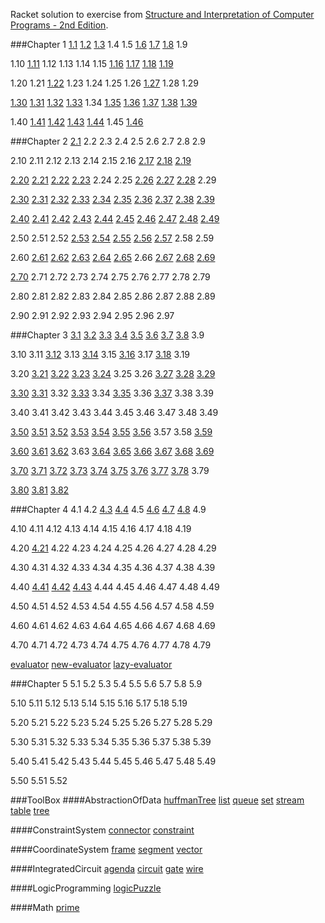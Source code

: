 
Racket solution to exercise from [Structure and Interpretation of Computer Programs - 2nd Edition](https://www.mitpress.mit.edu/sicp/).

###Chapter 1
[1.1](https://github.com/xRahn/SICP-solution-in-Racket/blob/master/chap-1/1-1.rkt) [1.2](https://github.com/xRahn/SICP-solution-in-Racket/blob/master/chap-1/1-2.rkt) [1.3](https://github.com/xRahn/SICP-solution-in-Racket/blob/master/chap-1/1-3.rkt) 1.4 1.5 [1.6](https://github.com/xRahn/SICP-solution-in-Racket/blob/master/chap-1/1-6.rkt) [1.7](https://github.com/xRahn/SICP-solution-in-Racket/blob/master/chap-1/1-7.rkt) [1.8](https://github.com/xRahn/SICP-solution-in-Racket/blob/master/chap-1/1-8.rkt) 1.9

1.10 [1.11](https://github.com/xRahn/SICP-solution-in-Racket/blob/master/chap-1/1-11.rkt) 1.12 1.13 1.14 1.15 [1.16](https://github.com/xRahn/SICP-solution-in-Racket/blob/master/chap-1/1-16.rkt) [1.17](https://github.com/xRahn/SICP-solution-in-Racket/blob/master/chap-1/1-17.rkt) [1.18](https://github.com/xRahn/SICP-solution-in-Racket/blob/master/chap-1/1-18.rkt) [1.19](https://github.com/xRahn/SICP-solution-in-Racket/blob/master/chap-1/1-19.rkt)

1.20 1.21 [1.22](https://github.com/xRahn/SICP-solution-in-Racket/blob/master/chap-1/1-22.rkt) 1.23 1.24 1.25 1.26 [1.27](https://github.com/xRahn/SICP-solution-in-Racket/blob/master/chap-1/1-27.rkt) 1.28 1.29

[1.30](https://github.com/xRahn/SICP-solution-in-Racket/blob/master/chap-1/1-30.rkt) [1.31](https://github.com/xRahn/SICP-solution-in-Racket/blob/master/chap-1/1-31.rkt) [1.32](https://github.com/xRahn/SICP-solution-in-Racket/blob/master/chap-1/1-32.rkt) [1.33](https://github.com/xRahn/SICP-solution-in-Racket/blob/master/chap-1/1-33.rkt) 1.34 [1.35](https://github.com/xRahn/SICP-solution-in-Racket/blob/master/chap-1/1-35.rkt) [1.36](https://github.com/xRahn/SICP-solution-in-Racket/blob/master/chap-1/1-36.rkt) [1.37](https://github.com/xRahn/SICP-solution-in-Racket/blob/master/chap-1/1-37.rkt) [1.38](https://github.com/xRahn/SICP-solution-in-Racket/blob/master/chap-1/1-38.rkt) [1.39](https://github.com/xRahn/SICP-solution-in-Racket/blob/master/chap-1/1-39.rkt)

1.40 [1.41](https://github.com/xRahn/SICP-solution-in-Racket/blob/master/chap-1/1-41.rkt) [1.42](https://github.com/xRahn/SICP-solution-in-Racket/blob/master/chap-1/1-42.rkt) [1.43](https://github.com/xRahn/SICP-solution-in-Racket/blob/master/chap-1/1-43.rkt) [1.44](https://github.com/xRahn/SICP-solution-in-Racket/blob/master/chap-1/1-44.rkt) 1.45 [1.46](https://github.com/xRahn/SICP-solution-in-Racket/blob/master/chap-1/1-46.rkt)

###Chapter 2
[2.1](https://github.com/xRahn/SICP-solution-in-Racket/blob/master/chap-2/2-1.rkt) 2.2 2.3 2.4 2.5 2.6 2.7 2.8 2.9

2.10 2.11 2.12 2.13 2.14 2.15 2.16 [2.17](https://github.com/xRahn/SICP-solution-in-Racket/blob/master/chap-2/2-17.rkt) [2.18](https://github.com/xRahn/SICP-solution-in-Racket/blob/master/chap-2/2-18.rkt) [2.19](https://github.com/xRahn/SICP-solution-in-Racket/blob/master/chap-2/2-19.rkt)

[2.20](https://github.com/xRahn/SICP-solution-in-Racket/blob/master/chap-2/2-20.rkt) [2.21](https://github.com/xRahn/SICP-solution-in-Racket/blob/master/chap-2/2-21.rkt) [2.22](https://github.com/xRahn/SICP-solution-in-Racket/blob/master/chap-2/2-22.rkt) [2.23](https://github.com/xRahn/SICP-solution-in-Racket/blob/master/chap-2/2-23.rkt) 2.24 2.25 [2.26](https://github.com/xRahn/SICP-solution-in-Racket/blob/master/chap-2/2-26.rkt) [2.27](https://github.com/xRahn/SICP-solution-in-Racket/blob/master/chap-2/2-27.rkt) [2.28](https://github.com/xRahn/SICP-solution-in-Racket/blob/master/chap-2/2-28.rkt) 2.29

[2.30](https://github.com/xRahn/SICP-solution-in-Racket/blob/master/chap-2/2-30.rkt) [2.31](https://github.com/xRahn/SICP-solution-in-Racket/blob/master/chap-2/2-31.rkt) [2.32](https://github.com/xRahn/SICP-solution-in-Racket/blob/master/chap-2/2-32.rkt) [2.33](https://github.com/xRahn/SICP-solution-in-Racket/blob/master/chap-2/2-33.rkt) [2.34](https://github.com/xRahn/SICP-solution-in-Racket/blob/master/chap-2/2-34.rkt) [2.35](https://github.com/xRahn/SICP-solution-in-Racket/blob/master/chap-2/2-35.rkt) [2.36](https://github.com/xRahn/SICP-solution-in-Racket/blob/master/chap-2/2-36.rkt) [2.37](https://github.com/xRahn/SICP-solution-in-Racket/blob/master/chap-2/2-37.rkt) [2.38](https://github.com/xRahn/SICP-solution-in-Racket/blob/master/chap-2/2-38.rkt) [2.39](https://github.com/xRahn/SICP-solution-in-Racket/blob/master/chap-2/2-39.rkt)

[2.40](https://github.com/xRahn/SICP-solution-in-Racket/blob/master/chap-2/2-40.rkt) [2.41](https://github.com/xRahn/SICP-solution-in-Racket/blob/master/chap-2/2-41.rkt) [2.42](https://github.com/xRahn/SICP-solution-in-Racket/blob/master/chap-2/2-42.rkt) [2.43](https://github.com/xRahn/SICP-solution-in-Racket/blob/master/chap-2/2-43.rkt) [2.44](https://github.com/xRahn/SICP-solution-in-Racket/blob/master/chap-2/2-44.rkt) [2.45](https://github.com/xRahn/SICP-solution-in-Racket/blob/master/chap-2/2-45.rkt) [2.46](https://github.com/xRahn/SICP-solution-in-Racket/blob/master/chap-2/2-46.rkt) [2.47](https://github.com/xRahn/SICP-solution-in-Racket/blob/master/chap-2/2-47.rkt) [2.48](https://github.com/xRahn/SICP-solution-in-Racket/blob/master/chap-2/2-48.rkt) [2.49](https://github.com/xRahn/SICP-solution-in-Racket/blob/master/chap-2/2-49.rkt)

2.50 2.51 2.52 [2.53](https://github.com/xRahn/SICP-solution-in-Racket/blob/master/chap-2/2-53.rkt) [2.54](https://github.com/xRahn/SICP-solution-in-Racket/blob/master/chap-2/2-54.rkt) [2.55](https://github.com/xRahn/SICP-solution-in-Racket/blob/master/chap-2/2-55.rkt) [2.56](https://github.com/xRahn/SICP-solution-in-Racket/blob/master/chap-2/2-56.rkt) [2.57](https://github.com/xRahn/SICP-solution-in-Racket/blob/master/chap-2/2-57.rkt) 2.58 2.59

2.60 [2.61](https://github.com/xRahn/SICP-solution-in-Racket/blob/master/chap-2/2-61.rkt) [2.62](https://github.com/xRahn/SICP-solution-in-Racket/blob/master/chap-2/2-62.rkt) [2.63](https://github.com/xRahn/SICP-solution-in-Racket/blob/master/chap-2/2-63.rkt) [2.64](https://github.com/xRahn/SICP-solution-in-Racket/blob/master/chap-2/2-64.rkt) [2.65](https://github.com/xRahn/SICP-solution-in-Racket/blob/master/chap-2/2-65.rkt) 2.66 [2.67](https://github.com/xRahn/SICP-solution-in-Racket/blob/master/chap-2/2-67.rkt) [2.68](https://github.com/xRahn/SICP-solution-in-Racket/blob/master/chap-2/2-68.rkt) [2.69](https://github.com/xRahn/SICP-solution-in-Racket/blob/master/chap-2/2-69.rkt)

[2.70](https://github.com/xRahn/SICP-solution-in-Racket/blob/master/chap-2/2-70.rkt) 2.71 2.72 2.73 2.74 2.75 2.76 2.77 2.78 2.79

2.80 2.81 2.82 2.83 2.84 2.85 2.86 2.87 2.88 2.89

2.90 2.91 2.92 2.93 2.94 2.95 2.96 2.97

###Chapter 3
[3.1](https://github.com/xRahn/SICP-solution-in-Racket/blob/master/chap-3/3-1.rkt) [3.2](https://github.com/xRahn/SICP-solution-in-Racket/blob/master/chap-3/3-2.rkt) [3.3](https://github.com/xRahn/SICP-solution-in-Racket/blob/master/chap-3/3-3.rkt) [3.4](https://github.com/xRahn/SICP-solution-in-Racket/blob/master/chap-3/3-4.rkt) [3.5](https://github.com/xRahn/SICP-solution-in-Racket/blob/master/chap-3/3-5.rkt) [3.6](https://github.com/xRahn/SICP-solution-in-Racket/blob/master/chap-3/3-6.rkt) [3.7](https://github.com/xRahn/SICP-solution-in-Racket/blob/master/chap-3/3-7.rkt) [3.8](https://github.com/xRahn/SICP-solution-in-Racket/blob/master/chap-3/3-8.rkt) 3.9

3.10 3.11 [3.12](https://github.com/xRahn/SICP-solution-in-Racket/blob/master/chap-3/3-12.rkt) 3.13 [3.14](https://github.com/xRahn/SICP-solution-in-Racket/blob/master/chap-3/3-14.rkt) 3.15 [3.16](https://github.com/xRahn/SICP-solution-in-Racket/blob/master/chap-3/3-16.rkt) 3.17 [3.18](https://github.com/xRahn/SICP-solution-in-Racket/blob/master/chap-3/3-18.rkt) 3.19

3.20 [3.21](https://github.com/xRahn/SICP-solution-in-Racket/blob/master/chap-3/3-21.rkt) [3.22](https://github.com/xRahn/SICP-solution-in-Racket/blob/master/chap-3/3-22.rkt) [3.23](https://github.com/xRahn/SICP-solution-in-Racket/blob/master/chap-3/3-23.rkt) [3.24](https://github.com/xRahn/SICP-solution-in-Racket/blob/master/chap-3/3-24.rkt) 3.25 3.26 [3.27](https://github.com/xRahn/SICP-solution-in-Racket/blob/master/chap-3/3-27.rkt) [3.28](https://github.com/xRahn/SICP-solution-in-Racket/blob/master/chap-3/3-28.rkt) [3.29](https://github.com/xRahn/SICP-solution-in-Racket/blob/master/chap-3/3-29.rkt)

[3.30](https://github.com/xRahn/SICP-solution-in-Racket/blob/master/chap-3/3-30.rkt) [3.31](https://github.com/xRahn/SICP-solution-in-Racket/blob/master/chap-3/3-31.rkt) 3.32 [3.33](https://github.com/xRahn/SICP-solution-in-Racket/blob/master/chap-3/3-33.rkt) 3.34 [3.35](https://github.com/xRahn/SICP-solution-in-Racket/blob/master/chap-3/3-35.rkt) 3.36 [3.37](https://github.com/xRahn/SICP-solution-in-Racket/blob/master/chap-3/3-37.rkt) 3.38 3.39

3.40 3.41 3.42 3.43 3.44 3.45 3.46 3.47 3.48 3.49

[3.50](https://github.com/xRahn/SICP-solution-in-Racket/blob/master/chap-3/3-50.rkt) [3.51](https://github.com/xRahn/SICP-solution-in-Racket/blob/master/chap-3/3-51.rkt) [3.52](https://github.com/xRahn/SICP-solution-in-Racket/blob/master/chap-3/3-52.rkt) [3.53](https://github.com/xRahn/SICP-solution-in-Racket/blob/master/chap-3/3-53.rkt) [3.54](https://github.com/xRahn/SICP-solution-in-Racket/blob/master/chap-3/3-54.rkt) [3.55](https://github.com/xRahn/SICP-solution-in-Racket/blob/master/chap-3/3-55.rkt) [3.56](https://github.com/xRahn/SICP-solution-in-Racket/blob/master/chap-3/3-56.rkt) 3.57 3.58 [3.59](https://github.com/xRahn/SICP-solution-in-Racket/blob/master/chap-3/3-59.rkt)

[3.60](https://github.com/xRahn/SICP-solution-in-Racket/blob/master/chap-3/3-60.rkt) [3.61](https://github.com/xRahn/SICP-solution-in-Racket/blob/master/chap-3/3-61.rkt) [3.62](https://github.com/xRahn/SICP-solution-in-Racket/blob/master/chap-3/3-62.rkt) 3.63 [3.64](https://github.com/xRahn/SICP-solution-in-Racket/blob/master/chap-3/3-64.rkt) [3.65](https://github.com/xRahn/SICP-solution-in-Racket/blob/master/chap-3/3-65.rkt) [3.66](https://github.com/xRahn/SICP-solution-in-Racket/blob/master/chap-3/3-66.rkt) [3.67](https://github.com/xRahn/SICP-solution-in-Racket/blob/master/chap-3/3-67.rkt) [3.68](https://github.com/xRahn/SICP-solution-in-Racket/blob/master/chap-3/3-68.rkt) [3.69](https://github.com/xRahn/SICP-solution-in-Racket/blob/master/chap-3/3-69.rkt)

[3.70](https://github.com/xRahn/SICP-solution-in-Racket/blob/master/chap-3/3-70.rkt) [3.71](https://github.com/xRahn/SICP-solution-in-Racket/blob/master/chap-3/3-71.rkt) [3.72](https://github.com/xRahn/SICP-solution-in-Racket/blob/master/chap-3/3-72.rkt) [3.73](https://github.com/xRahn/SICP-solution-in-Racket/blob/master/chap-3/3-73.rkt) [3.74](https://github.com/xRahn/SICP-solution-in-Racket/blob/master/chap-3/3-74.rkt) [3.75](https://github.com/xRahn/SICP-solution-in-Racket/blob/master/chap-3/3-75.rkt) [3.76](https://github.com/xRahn/SICP-solution-in-Racket/blob/master/chap-3/3-76.rkt) [3.77](https://github.com/xRahn/SICP-solution-in-Racket/blob/master/chap-3/3-77.rkt) [3.78](https://github.com/xRahn/SICP-solution-in-Racket/blob/master/chap-3/3-78.rkt) 3.79

[3.80](https://github.com/xRahn/SICP-solution-in-Racket/blob/master/chap-3/3-80.rkt) [3.81](https://github.com/xRahn/SICP-solution-in-Racket/blob/master/chap-3/3-81.rkt) [3.82](https://github.com/xRahn/SICP-solution-in-Racket/blob/master/chap-3/3-82.rkt)

###Chapter 4
4.1 4.2 [4.3](https://github.com/xRahn/SICP-solution-in-Racket/blob/master/chap-4/4-3.rkt) [4.4](https://github.com/xRahn/SICP-solution-in-Racket/blob/master/chap-4/4-4.rkt) 4.5 [4.6](https://github.com/xRahn/SICP-solution-in-Racket/blob/master/chap-4/4-6.rkt) [4.7](https://github.com/xRahn/SICP-solution-in-Racket/blob/master/chap-4/4-7.rkt) [4.8](https://github.com/xRahn/SICP-solution-in-Racket/blob/master/chap-4/4-8.rkt) 4.9

4.10 4.11 4.12 4.13 4.14 4.15 4.16 4.17 4.18 4.19

4.20 [4.21](https://github.com/xRahn/SICP-solution-in-Racket/blob/master/chap-4/4-21.rkt) 4.22 4.23 4.24 4.25 4.26 4.27 4.28 4.29

4.30 4.31 4.32 4.33 4.34 4.35 4.36 4.37 4.38 4.39

4.40 [4.41](https://github.com/xRahn/SICP-solution-in-Racket/blob/master/chap-4/4-41.rkt) [4.42](https://github.com/xRahn/SICP-solution-in-Racket/blob/master/chap-4/4.42.rkt) [4.43](https://github.com/xRahn/SICP-solution-in-Racket/blob/master/chap-4/4.43.rkt) 4.44 4.45 4.46 4.47 4.48 4.49

4.50 4.51 4.52 4.53 4.54 4.55 4.56 4.57 4.58 4.59

4.60 4.61 4.62 4.63 4.64 4.65 4.66 4.67 4.68 4.69

4.70 4.71 4.72 4.73 4.74 4.75 4.76 4.77 4.78 4.79

[evaluator](https://github.com/xRahn/SICP-solution-in-Racket/blob/master/chap-4/evaluator.rkt) [new-evaluator](https://github.com/xRahn/SICP-solution-in-Racket/blob/master/chap-4/new-evaluator.rkt) [lazy-evaluator](https://github.com/xRahn/SICP-solution-in-Racket/blob/master/chap-4/lazy-evaluator.rkt)

###Chapter 5
5.1 5.2 5.3 5.4 5.5 5.6 5.7 5.8 5.9

5.10 5.11 5.12 5.13 5.14 5.15 5.16 5.17 5.18 5.19

5.20 5.21 5.22 5.23 5.24 5.25 5.26 5.27 5.28 5.29

5.30 5.31 5.32 5.33 5.34 5.35 5.36 5.37 5.38 5.39

5.40 5.41 5.42 5.43 5.44 5.45 5.46 5.47 5.48 5.49

5.50 5.51 5.52

###ToolBox
####AbstractionOfData
[huffmanTree](https://github.com/xRahn/SICP-solution-in-Racket/blob/master/ToolBox/AbstractionOfData/huffmanTree.rkt) [list](https://github.com/xRahn/SICP-solution-in-Racket/blob/master/ToolBox/AbstractionOfData/list.rkt) [queue](https://github.com/xRahn/SICP-solution-in-Racket/blob/master/ToolBox/AbstractionOfData/queue.rkt) [set](https://github.com/xRahn/SICP-solution-in-Racket/blob/master/ToolBox/AbstractionOfData/set.rkt) [stream](https://github.com/xRahn/SICP-solution-in-Racket/blob/master/ToolBox/AbstractionOfData/stream.rkt) [table](https://github.com/xRahn/SICP-solution-in-Racket/blob/master/ToolBox/AbstractionOfData/table.rkt) [tree](https://github.com/xRahn/SICP-solution-in-Racket/blob/master/ToolBox/AbstractionOfData/tree.rkt)

####ConstraintSystem
[connector](https://github.com/xRahn/SICP-solution-in-Racket/blob/master/ToolBox/ConstraintSystem/connector.rkt) [constraint](https://github.com/xRahn/SICP-solution-in-Racket/blob/master/ToolBox/ConstraintSystem/constraint.rkt)

####CoordinateSystem
[frame](https://github.com/xRahn/SICP-solution-in-Racket/blob/master/ToolBox/CoordinateSystem/frame.rkt) [segment](https://github.com/xRahn/SICP-solution-in-Racket/blob/master/ToolBox/CoordinateSystem/segment.rkt) [vector](https://github.com/xRahn/SICP-solution-in-Racket/blob/master/ToolBox/CoordinateSystem/vector.rkt)

####IntegratedCircuit
[agenda](https://github.com/xRahn/SICP-solution-in-Racket/blob/master/ToolBox/IntegratedCircuit/agenda.rkt) [circuit](https://github.com/xRahn/SICP-solution-in-Racket/blob/master/ToolBox/IntegratedCircuit/circuit.rkt) [gate](https://github.com/xRahn/SICP-solution-in-Racket/blob/master/ToolBox/IntegratedCircuit/gate.rkt) [wire](https://github.com/xRahn/SICP-solution-in-Racket/blob/master/ToolBox/IntegratedCircuit/wire.rkt)

####LogicProgramming
[logicPuzzle](https://github.com/xRahn/SICP-solution-in-Racket/blob/master/ToolBox/LogicProgramming/logicPuzzle.rkt)

####Math
[prime](https://github.com/xRahn/SICP-solution-in-Racket/blob/master/ToolBox/Math/prime.rkt)